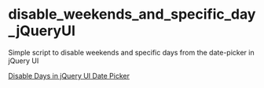 disable_weekends_and_specific_day_jQueryUI
==========================================

Simple script to disable weekends and specific days from the date-picker in jQuery UI

<a href="http://webtricksandtreats.com/disable-specific-days-jquery-ui-date-picker/">Disable Days in jQuery UI Date Picker</a>
